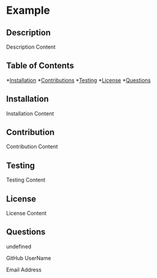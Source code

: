 # Example

## Description

Description Content

## Table of Contents

*[Installation](#installation)
*[Contributions](#contributions)
*[Testing](#testing)
*[License](#license)
*[Questions](#questions)

## Installation

Installation Content

## Contribution

Contribution Content

## Testing

Testing Content

## License

License Content

## Questions

undefined

GitHub UserName

Email Address
